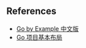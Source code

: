 ## References

- [Go by Example 中文版](https://gobyexample-cn.github.io/)
- [Go 项目基本布局](https://github.com/golang-standards/project-layout/blob/master/README_zh.md)